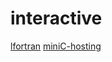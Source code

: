 # interactive

[lfortran](https://github.com/lfortran/lfortran)
[miniC-hosting](https://github.com/vasyop/miniC-hosting)
